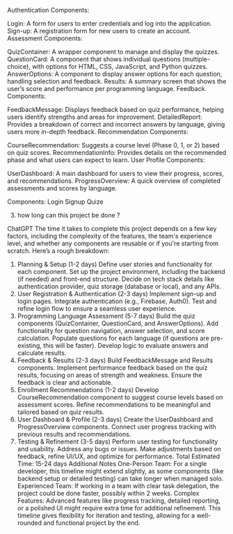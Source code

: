 Authentication Components:

Login: A form for users to enter credentials and log into the application.
Sign-up: A registration form for new users to create an account.
Assessment Components:

QuizContainer: A wrapper component to manage and display the quizzes.
QuestionCard: A component that shows individual questions (multiple-choice), with options for HTML, CSS, JavaScript, and Python quizzes.
AnswerOptions: A component to display answer options for each question, handling selection and feedback.
Results: A summary screen that shows the user’s score and performance per programming language.
Feedback Components:

FeedbackMessage: Displays feedback based on quiz performance, helping users identify strengths and areas for improvement.
DetailedReport: Provides a breakdown of correct and incorrect answers by language, giving users more in-depth feedback.
Recommendation Components:

CourseRecommendation: Suggests a course level (Phase 0, 1, or 2) based on quiz scores.
RecommendationInfo: Provides details on the recommended phase and what users can expect to learn.
User Profile Components:

UserDashboard: A main dashboard for users to view their progress, scores, and recommendations.
ProgressOverview: A quick overview of completed assessments and scores by language.

Components: 
Login
Signup
Quize


3. how long can this project be done ? 

ChatGPT
The time it takes to complete this project depends on a few key factors, including the complexity of the features, the team's experience level, and whether any components are reusable or if you're starting from scratch. Here’s a rough breakdown:

1. Planning & Setup (1-2 days)
Define user stories and functionality for each component.
Set up the project environment, including the backend (if needed) and front-end structure.
Decide on tech stack details like authentication provider, quiz storage (database or local), and any APIs.
2. User Registration & Authentication (2-3 days)
Implement sign-up and login pages.
Integrate authentication (e.g., Firebase, Auth0).
Test and refine login flow to ensure a seamless user experience.
3. Programming Language Assessment (5-7 days)
Build the quiz components (QuizContainer, QuestionCard, and AnswerOptions).
Add functionality for question navigation, answer selection, and score calculation.
Populate questions for each language (if questions are pre-existing, this will be faster).
Develop logic to evaluate answers and calculate results.
4. Feedback & Results (2-3 days)
Build FeedbackMessage and Results components.
Implement performance feedback based on the quiz results, focusing on areas of strength and weakness.
Ensure the feedback is clear and actionable.
5. Enrollment Recommendations (1-2 days)
Develop CourseRecommendation component to suggest course levels based on assessment scores.
Refine recommendations to be meaningful and tailored based on quiz results.
6. User Dashboard & Profile (2-3 days)
Create the UserDashboard and ProgressOverview components.
Connect user progress tracking with previous results and recommendations.
7. Testing & Refinement (3-5 days)
Perform user testing for functionality and usability.
Address any bugs or issues.
Make adjustments based on feedback, refine UI/UX, and optimize for performance.
Total Estimated Time: 15-24 days
Additional Notes
One-Person Team: For a single developer, this timeline might extend slightly, as some components (like backend setup or detailed testing) can take longer when managed solo.
Experienced Team: If working in a team with clear task delegation, the project could be done faster, possibly within 2 weeks.
Complex Features: Advanced features like progress tracking, detailed reporting, or a polished UI might require extra time for additional refinement.
This timeline gives flexibility for iteration and testing, allowing for a well-rounded and functional project by the end.






